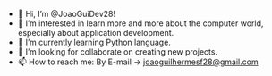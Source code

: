 - 👋 Hi, I’m @JoaoGuiDev28!
- 👀 I’m interested in learn more and more about the computer world, especially about application development.
- 🌱 I’m currently learning Python language.
- 💞️ I’m looking for collaborate on creating new projects.
- 📫 How to reach me: By E-mail -> joaoguilhermesf28@gmail.com

<!---
JoaoGuiDev28/JoaoGuiDev28 is a ✨ special ✨ repository because its `README.md` (this file) appears on your GitHub profile.
You can click the Preview link to take a look at your changes.
--->
